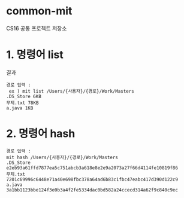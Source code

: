 # common-mit
CS16 공통 프로젝트 저장소

# 1. 명령어 list
결과
```
경로 입력 : 
 ex ) mit list /Users/{사용자}/{경로}/Work/Masters
.DS_Store 6KB
무제.txt 78KB
a.java 1KB
```
# 2. 명령어 hash

```
경로 입력 : 
mit hash /Users/{사용자}/{경로}/Work/Masters
.DS_Store e2eb93a61ffd7877ea5c751abcb3a618e8e2e9a2073a27f66d4114fe10819f86
무제.txt 7201c69996c6448e71a40e698fbc378a64ad6b83c1fbc47eabc417d390d122c9
a.java 3a1bb1123bbe124f3e0b3a4f2fe5334dac0bd582a24ccecd314a62f9c840c9ec

```